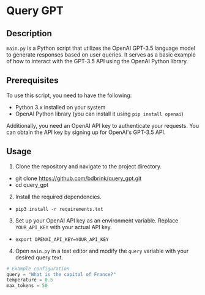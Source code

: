 # Query GPT

## Description

`main.py` is a Python script that utilizes the OpenAI GPT-3.5 language model to generate responses based on user queries. It serves as a basic example of how to interact with the GPT-3.5 API using the OpenAI Python library.

## Prerequisites

To use this script, you need to have the following:

- Python 3.x installed on your system
- OpenAI Python library (you can install it using `pip install openai`)

Additionally, you need an OpenAI API key to authenticate your requests. You can obtain the API key by signing up for OpenAI's GPT-3.5 API.

## Usage

1. Clone the repository and navigate to the project directory.
- git clone https://github.com/bdbrink/query_gpt.git
- cd query_gpt

2. Install the required dependencies.
- `pip3 install -r requirements.txt`


3. Set up your OpenAI API key as an environment variable. Replace `YOUR_API_KEY` with your actual API key.
- `export OPENAI_API_KEY=YOUR_API_KEY`


4. Open `main.py` in a text editor and modify the `query` variable with your desired query text.

```python
# Example configuration
query = "What is the capital of France?"
temperature = 0.5
max_tokens = 50
```